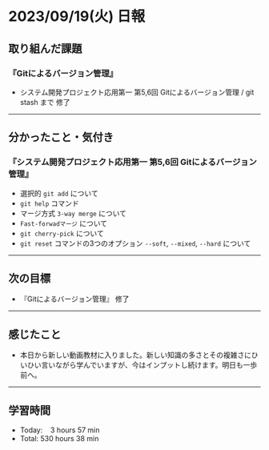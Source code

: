 # 2023/09/19(火) 日報

## 取り組んだ課題
### 『Gitによるバージョン管理』
- システム開発プロジェクト応用第一 第5,6回 Gitによるバージョン管理 / git stash まで 修了
---

## 分かったこと・気付き
### 『システム開発プロジェクト応用第一 第5,6回 Gitによるバージョン管理』
- 選択的 `git add` について
- `git help` コマンド
- マージ方式 `3-way merge` について
- `Fast-forwadマージ` について
- `git cherry-pick` について
- `git reset` コマンドの3つのオプション `--soft`, `--mixed`, `--hard` について

---

## 次の目標
- 『Gitによるバージョン管理』 修了
---

## 感じたこと
- 本日から新しい動画教材に入りました。新しい知識の多さとその複雑さにひいひい言いながら学んでいますが、今はインプットし続けます。明日も一歩前へ。
---

## 学習時間
- Today:&nbsp;&nbsp;&nbsp; 3 hours 57 min
- Total: 530 hours 38 min
